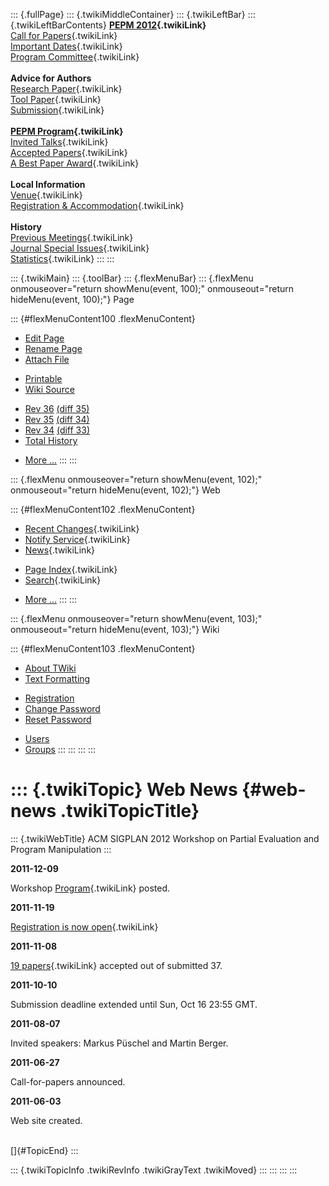 ::: {.fullPage}
::: {.twikiMiddleContainer}
::: {.twikiLeftBar}
::: {.twikiLeftBarContents}
**[PEPM 2012](WebHome){.twikiLink}**\
[Call for Papers](CallForPapers){.twikiLink}\
[Important Dates](ImportantDates){.twikiLink}\
[Program Committee](ProgramCommittee){.twikiLink}\
\
**Advice for Authors**\
[Research Paper](ResearchPaperAdvice){.twikiLink}\
[Tool Paper](ToolPaperAdvice){.twikiLink}\
[Submission](PaperSubmission){.twikiLink}\
\
**[PEPM Program](Program){.twikiLink}**\
[Invited Talks](InvitedTalks){.twikiLink}\
[Accepted Papers](AcceptedPapers){.twikiLink}\
[A Best Paper Award](ABestPaperAward){.twikiLink}\
\
**Local Information**\
[Venue](WorkshopVenue){.twikiLink}\
[Registration & Accommodation](RegistrationAndAccomodation){.twikiLink}\
\
**History**\
[Previous Meetings](PreviousMeetings){.twikiLink}\
[Journal Special Issues](SpecialIssues){.twikiLink}\
[Statistics](HistoricalStatistics){.twikiLink}
:::
:::

::: {.twikiMain}
::: {.toolBar}
::: {.flexMenuBar}
::: {.flexMenu onmouseover="return showMenu(event, 100);" onmouseout="return hideMenu(event, 100);"}
Page

::: {#flexMenuContent100 .flexMenuContent}
-   [Edit
    Page](http://www.program-transformation.org/edit/PEPM12/WebNews?t=1536827676)
-   [Rename
    Page](http://www.program-transformation.org/rename/PEPM12/WebNews)
-   [Attach
    File](http://www.program-transformation.org/attach/PEPM12/WebNews)

<!-- -->

-   [Printable](http://www.program-transformation.org/view/PEPM12/WebNews?skin=print.pattern)
-   [Wiki
    Source](http://www.program-transformation.org/view/PEPM12/WebNews?skin=text&raw=on&contenttype=text/plain)

<!-- -->

-   [Rev
    36](http://www.program-transformation.org/view/PEPM12/WebNews?rev=1.36)
    [(diff 35)](http://www.program-transformation.org/rdiff/PEPM12/WebNews?rev1=1.36&rev2=1.35)
-   [Rev
    35](http://www.program-transformation.org/view/PEPM12/WebNews?rev=1.35)
    [(diff 34)](http://www.program-transformation.org/rdiff/PEPM12/WebNews?rev1=1.35&rev2=1.34)
-   [Rev
    34](http://www.program-transformation.org/view/PEPM12/WebNews?rev=1.34)
    [(diff 33)](http://www.program-transformation.org/rdiff/PEPM12/WebNews?rev1=1.34&rev2=1.33)
-   [Total
    History](http://www.program-transformation.org/rdiff/PEPM12/WebNews)

<!-- -->

-   [More
    \...](http://www.program-transformation.org/oops/PEPM12/WebNews?template=oopsmore&param1=1.36&param2=1.36)
:::
:::

::: {.flexMenu onmouseover="return showMenu(event, 102);" onmouseout="return hideMenu(event, 102);"}
Web

::: {#flexMenuContent102 .flexMenuContent}
-   [Recent Changes](WebChanges){.twikiLink}
-   [Notify Service](WebNotify){.twikiLink}
-   [News](WebNews){.twikiLink}

<!-- -->

-   [Page Index](WebIndex){.twikiLink}
-   [Search](WebSearch){.twikiLink}

<!-- -->

-   [More
    \...](http://www.program-transformation.org/oops/PEPM12/WebNews?template=oopsmore&param1=1.36&param2=1.36)
:::
:::

::: {.flexMenu onmouseover="return showMenu(event, 103);" onmouseout="return hideMenu(event, 103);"}
Wiki

::: {#flexMenuContent103 .flexMenuContent}
-   [About
    TWiki](http://www.program-transformation.org/view/TWiki/WebHome)
-   [Text
    Formatting](http://www.program-transformation.org/view/TWiki/TextFormattingRules)

<!-- -->

-   [Registration](http://www.program-transformation.org/view/TWiki/TWikiRegistration)
-   [Change
    Password](http://www.program-transformation.org/view/TWiki/ChangePassword)
-   [Reset
    Password](http://www.program-transformation.org/view/TWiki/ResetPassword)

<!-- -->

-   [Users](http://www.program-transformation.org/view/Main/TWikiUsers)
-   [Groups](http://www.program-transformation.org/view/Main/TWikiGroups)
:::
:::
:::
:::

::: {.twikiTopic}
Web News {#web-news .twikiTopicTitle}
========

::: {.twikiWebTitle}
ACM SIGPLAN 2012 Workshop on Partial Evaluation and Program Manipulation
:::

**2011-12-09**

Workshop [Program](Program){.twikiLink} posted.

**2011-11-19**

[Registration is now open](RegistrationAndAccomodation){.twikiLink}

**2011-11-08**

[19 papers](AcceptedPapers){.twikiLink} accepted out of submitted 37.

**2011-10-10**

Submission deadline extended until Sun, Oct 16 23:55 GMT.

**2011-08-07**

Invited speakers: Markus Püschel and Martin Berger.

**2011-06-27**

Call-for-papers announced.

**2011-06-03**

Web site created.

\
[]{#TopicEnd}
:::

::: {.twikiTopicInfo .twikiRevInfo .twikiGrayText .twikiMoved}
:::
:::
:::
:::
